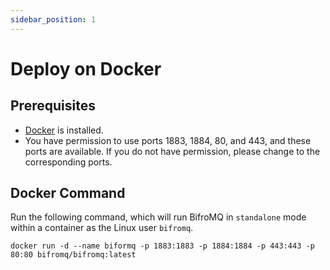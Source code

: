 ```yaml
---
sidebar_position: 1
---
```


# Deploy on Docker

## Prerequisites

* [Docker](https://www.docker.com/) is installed.
* You have permission to use ports 1883, 1884, 80, and 443, and these ports are available. If you do not have permission, please change to the corresponding ports.

## Docker Command

Run the following command, which will run BifroMQ in `standalone` mode within a container as the Linux user `bifromq`.

```
docker run -d --name biformq -p 1883:1883 -p 1884:1884 -p 443:443 -p 80:80 bifromq/bifromq:latest
```